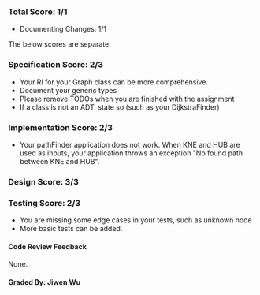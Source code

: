 ### Total Score: 1/1
- Documenting Changes: 1/1

The below scores are separate:

### Specification Score: 2/3
- Your RI for your Graph class can be more comprehensive.
- Document your generic types
- Please remove TODOs when you are finished with the assignment
- If a class is not an ADT, state so (such as your DijkstraFinder)

### Implementation Score: 2/3
- Your pathFinder application does not work. When KNE and HUB are used as inputs, your application throws an exception "No found path between KNE and HUB".


### Design Score: 3/3

### Testing Score: 2/3
- You are missing some edge cases in your tests, such as unknown node
- More basic tests can be added.

#### Code Review Feedback

None.

#### Graded By: Jiwen Wu
